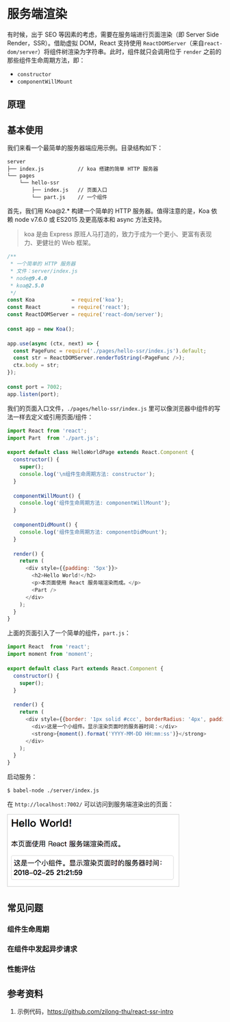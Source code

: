 # 服务端渲染

有时候，出于 SEO 等因素的考虑，需要在服务端进行页面渲染（即 Server Side Render，SSR）。借助虚拟 DOM，React 支持使用 `ReactDOMServer`（来自`react-dom/server`）将组件树渲染为字符串。此时，组件就只会调用位于 `render` 之前的那些组件生命周期方法，即：

+ `constructor`
+ `componentWillMount`

## 原理


## 基本使用

我们来看一个最简单的服务器端应用示例。目录结构如下：

```
server
├── index.js           // koa 搭建的简单 HTTP 服务器
└── pages
    └── hello-ssr
        ├── index.js   // 页面入口
        └── part.js    // 一个组件
```

首先，我们用 Koa@2.* 构建一个简单的 HTTP 服务器。值得注意的是，Koa 依赖 node v7.6.0 或 ES2015 及更高版本和 async 方法支持。

> koa 是由 Express 原班人马打造的，致力于成为一个更小、更富有表现力、更健壮的 Web 框架。

```javascript
/**
 * 一个简单的 HTTP 服务器
 * 文件：server/index.js
 * node@9.4.0
 * koa@2.5.0
 */
const Koa            = require('koa');
const React          = require('react');
const ReactDOMServer = require('react-dom/server');

const app = new Koa();

app.use(async (ctx, next) => {
  const PageFunc = require('./pages/hello-ssr/index.js').default;
  const str = ReactDOMServer.renderToString(<PageFunc />);
  ctx.body = str;
});

const port = 7002;
app.listen(port);
```

我们的页面入口文件，`./pages/hello-ssr/index.js` 里可以像浏览器中组件的写法一样去定义或引用页面/组件：

```javascript
import React from 'react';
import Part  from './part.js';

export default class HelloWorldPage extends React.Component {
  constructor() {
    super();
    console.log('\n组件生命周期方法: constructor');
  }

  componentWillMount() {
    console.log('组件生命周期方法: componentWillMount');
  }

  componentDidMount() {
    console.log('组件生命周期方法: componentDidMount');
  }

  render() {
    return (
      <div style={{padding: '5px'}}>
        <h2>Hello World!</h2>
        <p>本页面使用 React 服务端渲染而成。</p>
        <Part />
      </div>
    );
  }
}
```

上面的页面引入了一个简单的组件，`part.js`：

```javascript
import React  from 'react';
import moment from 'moment';

export default class Part extends React.Component {
  constructor() {
    super();
  }

  render() {
    return (
      <div style={{border: '1px solid #ccc', borderRadius: '4px', padding: '5px'}}>
        <div>这是一个小组件。显示渲染页面时的服务器时间：</div>
        <strong>{moment().format('YYYY-MM-DD HH:mm:ss')}</strong>
      </div>
    );
  }
}
```

启动服务：

```
$ babel-node ./server/index.js
```

在 `http://localhost:7002/` 可以访问到服务端渲染出的页面：

<img src="./images/react-ssr.png" style="max-width: 400px; border: 1px solid #ccc;">

## 常见问题

### 组件生命周期

### 在组件中发起异步请求

### 性能评估

## 参考资料

1. 示例代码，https://github.com/zilong-thu/react-ssr-intro
